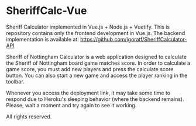 # SheriffCalc-Vue
Sheriff Calculator implemented in Vue.js + Node.js + Vuetify.
This is repository contains only the frontend development in Vue.js.
The backend implementation is available at: https://github.com/igoratf/SheriffCalculator-API

Sheriff of Nottingham Calculator is a web application designed to calculate the Sheriff of Nottingham board game matches score.
In order to calculate a game score, you must add new players and press the calculate score button.
You can also start a new game and access the player ranking in the toolbar.



Whenever you access the deployment link, it may take some time to respond due to Heroku's sleeping behavior (where the backend remains). Please, wait a moment and try again to see it working.



All rights reserved.

